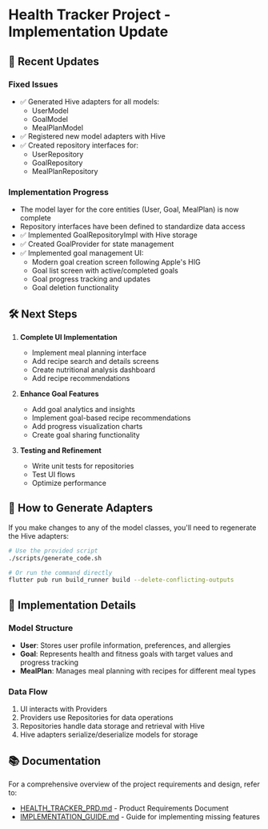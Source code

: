 # Health Tracker Project - Implementation Update

## 🚀 Recent Updates

### Fixed Issues
- ✅ Generated Hive adapters for all models:
  - UserModel
  - GoalModel
  - MealPlanModel
- ✅ Registered new model adapters with Hive
- ✅ Created repository interfaces for:
  - UserRepository
  - GoalRepository
  - MealPlanRepository

### Implementation Progress
- The model layer for the core entities (User, Goal, MealPlan) is now complete
- Repository interfaces have been defined to standardize data access
- ✅ Implemented GoalRepositoryImpl with Hive storage
- ✅ Created GoalProvider for state management
- ✅ Implemented goal management UI:
  - Modern goal creation screen following Apple's HIG
  - Goal list screen with active/completed goals
  - Goal progress tracking and updates
  - Goal deletion functionality

## 🛠️ Next Steps

1. **Complete UI Implementation**
   - Implement meal planning interface
   - Add recipe search and details screens
   - Create nutritional analysis dashboard
   - Add recipe recommendations

2. **Enhance Goal Features**
   - Add goal analytics and insights
   - Implement goal-based recipe recommendations
   - Add progress visualization charts
   - Create goal sharing functionality

3. **Testing and Refinement**
   - Write unit tests for repositories
   - Test UI flows
   - Optimize performance

## 🔨 How to Generate Adapters

If you make changes to any of the model classes, you'll need to regenerate the Hive adapters:

```bash
# Use the provided script
./scripts/generate_code.sh

# Or run the command directly
flutter pub run build_runner build --delete-conflicting-outputs
```

## 📝 Implementation Details

### Model Structure
- **User**: Stores user profile information, preferences, and allergies
- **Goal**: Represents health and fitness goals with target values and progress tracking
- **MealPlan**: Manages meal planning with recipes for different meal types

### Data Flow
1. UI interacts with Providers
2. Providers use Repositories for data operations
3. Repositories handle data storage and retrieval with Hive
4. Hive adapters serialize/deserialize models for storage

## 📚 Documentation
For a comprehensive overview of the project requirements and design, refer to:
- [HEALTH_TRACKER_PRD.md](./HEALTH_TRACKER_PRD.md) - Product Requirements Document
- [IMPLEMENTATION_GUIDE.md](./IMPLEMENTATION_GUIDE.md) - Guide for implementing missing features 